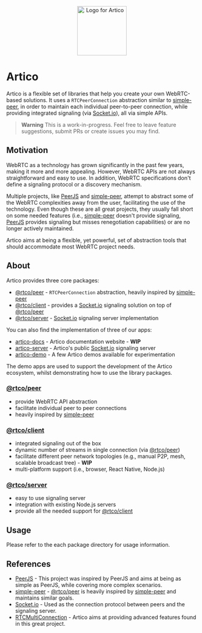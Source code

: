 <p align="center">
  <picture>
  <source media="(prefers-color-scheme: dark)" srcset="https://github.com/matallui/artico/blob/99445e6aaba516abc69ac9c1c8bf32e80c067815/assets/artico-logo-circle.png">
  <img src="https://github.com/matallui/artico/blob/99445e6aaba516abc69ac9c1c8bf32e80c067815/assets/artico-logo-circle.png" width="130" alt="Logo for Artico">
</picture>
</p>

# Artico

Artico is a flexible set of libraries that help you create your own WebRTC-based solutions.
It uses a `RTCPeerConnection` abstraction similar to [simple-peer], in order to maintain each individual peer-to-peer connection, while providing integrated signaling (via [Socket.io]), all via simple APIs.

> **Warning**
> This is a work-in-progress. Feel free to leave feature suggestions, submit PRs or create issues you may find.

## Motivation

WebRTC as a technology has grown significantly in the past few years, making it more and more appealing.
However, WebRTC APIs are not always straightforward and easy to use. In addition, WebRTC specifications don't define a signaling protocol or a discovery mechanism.

Multiple projects, like [PeerJS] and [simple-peer], attempt to abstract some of the WebRTC complexities away from the user, facilitating the use of the technology.
Even though these are all great projects, they usually fall short on some needed features (i.e., [simple-peer] doesn't provide signaling, [PeerJS] provides signaling but misses renegotiation capabilities) or are no longer actively maintained.

Artico aims at being a flexible, yet powerful, set of abstraction tools that should accommodate most WebRTC project needs.

## About

Artico provides three core packages:

- [@rtco/peer] - `RTCPeerConnection` abstraction, heavily inspired by [simple-peer]
- [@rtco/client] - provides a [Socket.io] signaling solution on top of [@rtco/peer]
- [@rtco/server] - [Socket.io] signaling server implementation

You can also find the implementation of three of our apps:

- [artico-docs] - Artico documentation website - **WIP**
- [artico-server] - Artico's public [Socket.io] signaling server
- [artico-demo] - A few Artico demos available for experimentation

The demo apps are used to support the development of the Artico ecosystem, whilst demonstrating how to use the library packages.

### [@rtco/peer](packages/peer)

- provide WebRTC API abstraction
- facilitate individual peer to peer connections
- heavily inspired by [simple-peer]

### [@rtco/client](packages/client)

- integrated signaling out of the box
- dynamic number of streams in single connection (via [@rtco/peer])
- facilitate different peer network topologies (e.g., manual P2P, mesh, scalable broadcast tree) - **WIP**
- multi-platform support (i.e., browser, React Native, Node.js)

### [@rtco/server](packages/server)

- easy to use signaling server
- integration with existing Node.js servers
- provide all the needed support for [@rtco/client]

## Usage

Please refer to the each package directory for usage information.

## References

- [PeerJS] - This project was inspired by PeerJS and aims at being as simple as PeerJS, while covering more complex scenarios.
- [simple-peer] - [@rtco/peer] is heavily inspired by [simple-peer] and maintains similar goals.
- [Socket.io] - Used as the connection protocol between peers and the signaling server.
- [RTCMultiConnection] - Artico aims at providing advanced features found in this great project.

[simple-peer]: https://github.com/feross/simple-peer
[Socket.io]: https://socket.io
[PeerJS]: https://peerjs.com
[RTCMultiConnection]: https://github.com/muaz-khan/RTCMultiConnection
[@rtco/peer]: packages/peer
[@rtco/client]: packages/client
[@rtco/server]: packages/server
[artico-docs]: apps/docs
[artico-server]: apps/server
[artico-demo]: apps/demo
